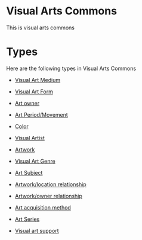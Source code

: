 # Visual Arts Commons #
This is  visual arts commons

# Types #
Here are the following types in Visual Arts Commons

  * [Visual Art Medium](visual_art__visual_art_medium.md)

  * [Visual Art Form](visual_art__visual_art_form.md)

  * [Art owner](visual_art__art_owner.md)

  * [Art Period/Movement](visual_art__art_period_movement.md)

  * [Color](visual_art__color.md)

  * [Visual Artist](visual_art__visual_artist.md)

  * [Artwork](visual_art__artwork.md)

  * [Visual Art Genre](visual_art__visual_art_genre.md)

  * [Art Subject](visual_art__art_subject.md)

  * [Artwork/location relationship](visual_art__artwork_location_relationship.md)

  * [Artwork/owner relationship](visual_art__artwork_owner_relationship.md)

  * [Art acquisition method](visual_art__art_acquisition_method.md)

  * [Art Series](visual_art__art_series.md)

  * [Visual art support](visual_art__visual_art_support.md)
